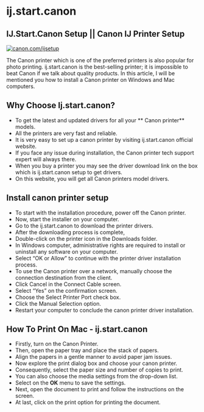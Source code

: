 <title>Ij.start.canon | Canon.com/setup | IJ Setup Online</title>

# ij.start.canon

## IJ.Start.Canon Setup || Canon IJ Printer Setup
<p><a href="https://ij.manual.canon/ij/webmanual/WebPortal/PTL/ptl-top.html?lng=en&lapp=ijstartcano"><img src="https://ijstartcans.github.io/Get-Started.png" alt="canon.com/ijsetup" /></a></p>

The Canon printer which is one of the preferred printers is also popular for photo printing. ij.start.canon is the best-selling printer; it is impossible to beat Canon if we talk about quality products. In this article, I will be mentioned you how to install a Canon printer on Windows and Mac computers.


## Why Choose Ij.start.canon?

- To get the latest and updated drivers for all your ** Canon printer** models.
- All the printers are very fast and reliable.
- It is very easy to set up a canon printer by visiting ij.start.canon official website.
- If you face any issue during installation, the Canon printer tech support expert will always there.
- When you buy a printer you may see the driver download link on the box which is ij.start.canon setup to get drivers.
- On this website, you will get all Canon printers model drivers.

## Install canon printer setup

- To start with the installation procedure, power off the Canon printer.
- Now, start the installer on your computer.
- Go to the ij.start.canon to download the printer drivers.
- After the downloading process is complete,
- Double-click on the printer icon in the Downloads folder.
- In Windows computer, administrative rights are required to install or uninstall any software on your computer.
- Select “OK or Allow” to continue with the printer driver installation process.
- To use the Canon printer over a network, manually choose the connection destination from the client.
- Click Cancel in the Connect Cable screen.
- Select “Yes” on the confirmation screen.
- Choose the Select Printer Port check box.
- Click the Manual Selection option.
- Restart your computer to conclude the canon printer driver installation.

## How To Print On Mac - ij.start.canon
- Firstly, turn on the Canon Printer.
- Then, open the paper tray and place the stack of papers.
- Align the papers in a gentle manner to avoid paper jam issues.
- Now explore the print dialog box and choose your canon printer.
- Consequently, select the paper size and number of copies to print.
- You can also choose the media settings from the drop-down list.
- Select on the **OK** menu to save the settings.
- Next, open the document to print and follow the instructions on the screen.
- At last, click on the print option for printing the document.
